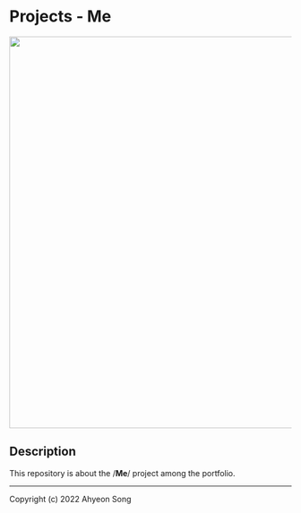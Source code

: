 # Projects - Me
<img src="https://ifh.cc/g/ofVzHW.jpg"  width="700">


**Description**
----


This repository is about the /**Me**/ project among the portfolio.


---
Copyright (c) 2022 Ahyeon Song
